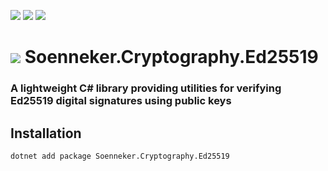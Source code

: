 ﻿[![](https://img.shields.io/nuget/v/soenneker.cryptography.ed25519.svg?style=for-the-badge)](https://www.nuget.org/packages/soenneker.cryptography.ed25519/)
[![](https://img.shields.io/github/actions/workflow/status/soenneker/soenneker.cryptography.ed25519/publish-package.yml?style=for-the-badge)](https://github.com/soenneker/soenneker.cryptography.ed25519/actions/workflows/publish-package.yml)
[![](https://img.shields.io/nuget/dt/soenneker.cryptography.ed25519.svg?style=for-the-badge)](https://www.nuget.org/packages/soenneker.cryptography.ed25519/)

# ![](https://user-images.githubusercontent.com/4441470/224455560-91ed3ee7-f510-4041-a8d2-3fc093025112.png) Soenneker.Cryptography.Ed25519
### A lightweight C# library providing utilities for verifying Ed25519 digital signatures using public keys

## Installation

```
dotnet add package Soenneker.Cryptography.Ed25519
```
